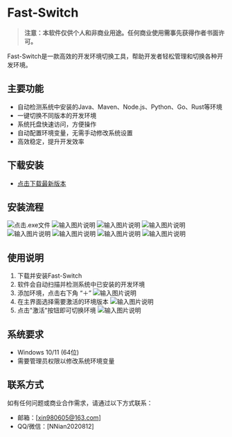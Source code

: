 # Fast-Switch

> **注意：本软件仅供个人和非商业用途。任何商业使用需事先获得作者书面许可。**

Fast-Switch是一款高效的开发环境切换工具，帮助开发者轻松管理和切换各种开发环境。

## 主要功能

- 自动检测系统中安装的Java、Maven、Node.js、Python、Go、Rust等环境
- 一键切换不同版本的开发环境
- 系统托盘快速访问，方便操作
- 自动配置环境变量，无需手动修改系统设置
- 高效稳定，提升开发效率

## 下载安装
- [点击下载最新版本](https://gitee.com/jia12580/fast-switch/releases/download/v1.0.0/Fast-Switch-Setup.exe)

## 安装流程
![点击.exe文件](/imgs/imgs1.0.png)
![输入图片说明](/imgs/imgs1.1.png)
![输入图片说明](/imgs/imgs1.2.png)
![输入图片说明](/imgs/imgs1.3.png)
![输入图片说明](/imgs/imgs1.4.png)
![输入图片说明](/imgs/imgs1.5.png)
![输入图片说明](/imgs/imgs1.6.png)
![输入图片说明](/imgs/imgs1.7.png)

## 使用说明

1. 下载并安装Fast-Switch
2. 软件会自动扫描并检测系统中已安装的开发环境
3. 添加环境，点击右下角 “＋”
![输入图片说明](imgs/2.1.png)
3. 在主界面选择需要激活的环境版本
![输入图片说明](imgs/2.2.png)
4. 点击"激活"按钮即可切换环境
![输入图片说明](imgs/2.3.png)


## 系统要求

- Windows 10/11 (64位)
- 需要管理员权限以修改系统环境变量

## 联系方式

如有任何问题或商业合作需求，请通过以下方式联系：
- 邮箱：[xin980605@163.com]
- QQ/微信：[NNian2020812]
